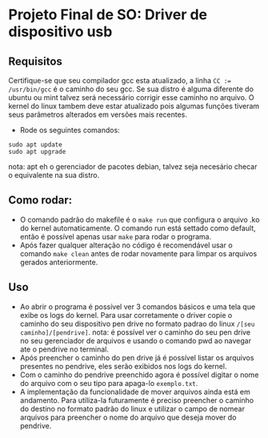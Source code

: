 # Projeto Final de SO: Driver de dispositivo usb

## Requisitos

Certifique-se que seu compilador gcc esta atualizado, a linha `CC := /usr/bin/gcc` é o caminho do seu gcc. Se sua distro é alguma diferente do ubuntu ou mint talvez será necessário corrigir esse caminho no arquivo.
O kernel do linux tambem deve estar atualizado pois algumas funções tiveram seus parâmetros alterados em versões mais recentes.

* Rode os seguintes comandos:

```
sudo apt update
sudo apt upgrade
```
nota: apt eh o gerenciador de pacotes debian, talvez seja necesário checar o equivalente na sua distro.

## Como rodar:
* O comando padrão do makefile é o `make run` que configura o arquivo .ko do kernel automaticamente. O comando run está settado como default, então é possível apenas usar `make` para rodar o programa.
* Após fazer qualquer alteração no código é recomendável usar o comando `make clean` antes de rodar novamente para limpar os arquivos gerados anteriormente.

## Uso
* Ao abrir o programa é possível ver 3 comandos básicos e uma tela que exibe os logs do kernel.
Para usar corretamente o driver copie o caminho do seu dispositivo pen drive no formato padrao do linux `/[seu caminho]/[pendrive]`.
nota: é possível ver o caminho do seu pen drive no seu gerenciador de arquivos e usando o comando pwd ao navegar ate o pendrive no terminal.
* Após preencher o caminho do pen drive já é possível listar os arquivos presentes no pendrive, eles serão exibidos nos logs do kernel.
* Com o caminho do pendrive preenchido agora é possível digitar o nome do arquivo com o seu tipo para apaga-lo `exemplo.txt`.
* A implementação da funcionalidade de mover arquivos ainda está em andamento. Para utiliza-la futuramente é preciso preencher o caminho do destino no formato padrão do linux e utilizar o campo de nomear arquivos para preencher o nome do arquivo que deseja mover do pendrive.
  

